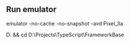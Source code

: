 ## Run emulator

emulator -no-cache -no-snapshot -avd Pixel_3a

 D: && cd D:\Projects\TypeScript\FrameworkBase